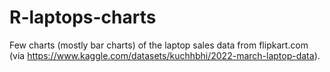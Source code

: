 # R-laptops-charts

Few charts (mostly bar charts) of the laptop sales data from flipkart.com (via https://www.kaggle.com/datasets/kuchhbhi/2022-march-laptop-data).
